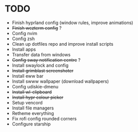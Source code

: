 # TODO

- Finish hyprland config (window rules, improve animations)
- ~~Finish wezterm config~~ ?
- Config nvim
- Config zsh
- Clean up dotfiles repo and improve install scripts
- Install apps
- Transfer data from windows
- ~~Config sway notification centre~~ ?
- Install swaylock and config
- ~~Install grimblast screenshoter~~
- Install eww bar
- Install swww wallpaper (download wallpapers)
- Config udiskie-dmenu
- ~~Install wl-clipboard~~
- ~~Install hypr colour picker~~
- Setup vencord
- Install file managers
- Retheme everything
- Fix rofi config rounded corners
- Configure starship